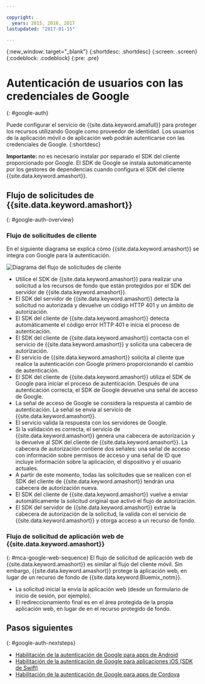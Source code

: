 ```yaml
---

copyright:
  years: 2015, 2016, 2017
lastupdated: "2017-01-15"

---
```

{:new_window: target="_blank"}
{:shortdesc: .shortdesc}
{:screen: .screen}
{:codeblock: .codeblock}
{:pre: .pre}


# Autenticación de usuarios con las credenciales de Google 
{: #google-auth}

Puede configurar el servicio de {{site.data.keyword.amafull}} para proteger los recursos utilizando Google como proveedor de identidad. Los usuarios de la aplicación móvil o de aplicación web podrán autenticarse con las credenciales de Google.
{:shortdesc}

**Importante:** no es necesario instalar por separado el SDK del cliente proporcionado por Google. El SDK de Google se instala automáticamente por los gestores de dependencias cuando configura el SDK del cliente {{site.data.keyword.amashort}}.

## Flujo de solicitudes de {{site.data.keyword.amashort}}
{: #google-auth-overview}

### Flujo de solicitudes de cliente

En el siguiente diagrama se explica cómo {{site.data.keyword.amashort}} se integra con Google para la autenticación.

![Diagrama del flujo de solicitudes de cliente](images/mca-sequence-google.jpg)

* Utilice el SDK de {{site.data.keyword.amashort}} para realizar una solicitud a los recursos de fondo que están protegidos por el SDK del servidor de {{site.data.keyword.amashort}}.
* El SDK del servidor de {{site.data.keyword.amashort}} detecta la solicitud no autorizada y devuelve un código HTTP 401 y un ámbito de autorización.
* El SDK del cliente de {{site.data.keyword.amashort}} detecta automáticamente el código error HTTP 401 e inicia el proceso de autenticación.
* El SDK del cliente de {{site.data.keyword.amashort}} contacta con el servicio de {{site.data.keyword.amashort}} y solicita una cabecera de autorización.
* El servicio de {{site.data.keyword.amashort}} solicita al cliente que realice la autenticación con Google primero proporcionando el cambio de autenticación.
* El SDK del cliente de {{site.data.keyword.amashort}} utiliza el SDK de Google para iniciar el proceso de autenticación. Después de una autenticación correcta, el SDK de Google devuelve una señal de acceso de Google.
* La señal de acceso de Google se considera la respuesta al cambio de autenticación. La señal se envía al servicio de {{site.data.keyword.amashort}}.
* El servicio valida la respuesta con los servidores de Google.
* Si la validación es correcta, el servicio de {{site.data.keyword.amashort}} genera una cabecera de autorización y la devuelve al SDK del cliente de {{site.data.keyword.amashort}}. La cabecera de autorización contiene dos señales: una señal de acceso con información sobre permisos de acceso y una señal de ID que incluye información sobre la aplicación, el dispositivo y el usuario actuales.
* A partir de este momento, todas las solicitudes que se realicen con el SDK del cliente de {{site.data.keyword.amashort}} tendrán una cabecera de autorización nueva.
* El SDK del cliente de {{site.data.keyword.amashort}} vuelve a enviar automáticamente la solicitud original que activó el flujo de autorización.
* El SDK del servidor de {{site.data.keyword.amashort}} extrae la cabecera de autorización de la solicitud, la valida con el servicio de {{site.data.keyword.amashort}} y otorga acceso a un recurso de fondo.


### Flujo de solicitud de aplicación web de {{site.data.keyword.amashort}}
{: #mca-google-web-sequence}
El flujo de solicitud de aplicación web de {{site.data.keyword.amashort}} es similar al flujo del cliente móvil. Sin embargo, {{site.data.keyword.amashort}} protege la aplicación web, en lugar de un recurso de fondo de {{site.data.keyword.Bluemix_notm}}.

  * La solicitud inicial la envía la aplicación web (desde un formulario de inicio de sesión, por ejemplo).
  * El redireccionamiento final es en el área protegida de la propia aplicación web, en lugar de en el recurso protegido de fondo.



## Pasos siguientes
{: #google-auth-nextsteps}

* [Habilitación de la autenticación de Google para apps de Android](google-auth-android.html)
* [Habilitación de la autenticación de Google para aplicaciones iOS (SDK de Swift)](google-auth-ios-swift-sdk.html)
* [Habilitación de la autenticación de Google para apps de Cordova](google-auth-cordova.html)
